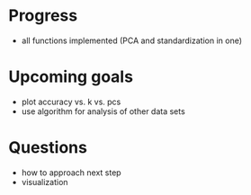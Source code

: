 # Progress
- all functions implemented (PCA and standardization in one)

# Upcoming goals
- plot accuracy vs. k vs. pcs
- use algorithm for analysis of other data sets

# Questions
- how to approach next step
- visualization